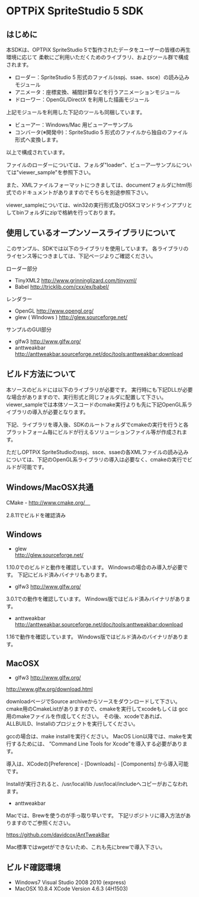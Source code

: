 OPTPiX SpriteStudio 5 SDK
=================

はじめに
-----------------
本SDKは、OPTPiX SpriteStudio 5で製作されたデータをユーザーの皆様の再生環境に応じて
柔軟にご利用いただくためのライブラリ、およびツール群で構成されます。

- ローダー：SpriteStudio 5 形式のファイル(sspj、ssae、ssce）の読み込みモジュール
- アニメータ：座標変換、補間計算などを行うアニメーションモジュール
- ドローワー：OpenGL/DirectX を利用した描画モジュール

上記モジュールを利用した下記のツールも同梱しています。

- ビューアー：Windows/Mac 用ビューアーサンプル
- コンバータ(※開発中)：SpriteStudio 5 形式のファイルから独自のファイル形式へ変換します。

以上で構成されています。

ファイルのローダーについては、フォルダ"loader"、ビューア―サンプルについては"viewer_sample"を参照下さい。

また、XMLファイルフォーマットにつきましては、documentフォルダにhtml形式でのドキュメントがありますのでそちらを別途参照下さい。

viewer_sampleについては、win32の実行形式及びOSXコマンドラインアプリとしてbinフォルダにzipで格納を行っております。


使用しているオープンソースライブラリについて
----------------
このサンプル、SDKでは以下のライブラリを使用しています。
各ライブラリのライセンス等につきましては、下記ページよりご確認ください。

ローダー部分
- TinyXML2
http://www.grinninglizard.com/tinyxml/
- Babel
http://tricklib.com/cxx/ex/babel/

レンダラー
- OpenGL 
http://www.opengl.org/
- glew ( WIndows )
http://glew.sourceforge.net/

サンプルのGUI部分
- glfw3 
http://www.glfw.org/
- anttweakbar
http://anttweakbar.sourceforge.net/doc/tools:anttweakbar:download




ビルド方法について
-----------------
本ソースのビルドには以下のライブラリが必要です。
実行時にも下記DLLが必要な場合がありますので、実行形式と同じフォルダに配置して下さい。
viewer_sampleでは本体ソースコードのcmake実行よりも先に下記OpenGL系ライブラリの導入が必要となります。

下記、ライブラリを導入後、SDKのルートフォルダでcmakeの実行を行うと各プラットフォーム毎にビルドが行えるソリューションファイル等が作成されます。

ただしOPTPiX SpriteStudioのsspj、ssce、ssaeの各XMLファイルの読み込みについては、下記のOpenGL系ライブラリの導入は必要なく、cmakeの実行でビルドが可能です。


Windows/MacOSX共通
---
CMake - http://www.cmake.org/　

2.8.11でビルドを確認済み

Windows
---
- glew  
http://glew.sourceforge.net/

1.10.0でのビルドと動作を確認しています。
Windowsの場合のみ導入が必要です。
下記にビルド済みバイナリもあります。
  
- glfw3	
http://www.glfw.org/

3.0.1での動作を確認しています。
Windows版ではビルド済みバイナリがあります。
	
- anttweakbar
http://anttweakbar.sourceforge.net/doc/tools:anttweakbar:download

1.16で動作を確認しています。
Windows版ではビルド済みのバイナリがあります。


MacOSX
---
- glfw3	
http://www.glfw.org/

http://www.glfw.org/download.html

downloadページでSource archiveからソースをダウンロードして下さい。
cmake用のCmakeListがありますので、cmakeを実行してxcodeもしくは
gcc用のmakeファイルを作成してください。
その後、xcodeであれば、ALLBUILD、Installのプロジェクトを実行してください。

gccの場合は、make installを実行ください。
MacOS Lion以降では、makeを実行するためには、
”Command Line Tools for Xcode”を導入する必要があります。

導入は、XCodeの[Preference] - [Downloads] - [Components] から導入可能です。

Installが実行されると、/usr/local/lib /usr/local/includeへコピーがおこなわれます。

- anttweakbar

Macでは、Brewを使うのが手っ取り早いです。
	下記リポジトリに導入方法がありますのでご参照ください。

https://github.com/davidcox/AntTweakBar

Mac標準ではwgetができないため、これも先にbrewで導入下さい。


ビルド確認環境
---

- Windows7 Visual Studio 2008 2010 (express)
- MacOSX 10.8.4 XCode Version 4.6.3 (4H1503)


